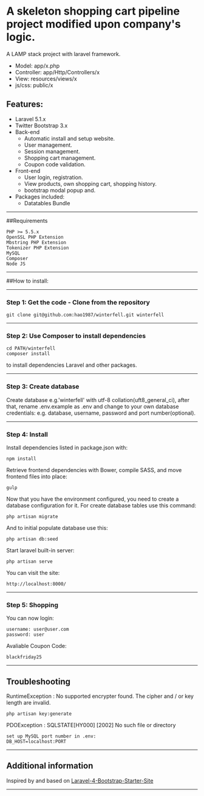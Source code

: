 # A skeleton shopping cart pipeline project modified upon company's logic.
A LAMP stack project with laravel framework.
* Model: app/x.php
* Controller: app/Http/Controllers/x
* View: resources/views/x
* js/css: public/x
<a name="feature1"></a>
## Features:
* Laravel 5.1.x
* Twitter Bootstrap 3.x
* Back-end
	* Automatic install and setup website.
	* User management.
	* Session management.
	* Shopping cart management.
	* Coupon code validation.
* Front-end
	* User login, registration.
	* View products, own shopping cart, shopping history.
    * bootstrap modal popup and.
* Packages included:
	* Datatables Bundle

-----
<a name="feature2"></a>
##Requirements

	PHP >= 5.5.x
	OpenSSL PHP Extension
	Mbstring PHP Extension
	Tokenizer PHP Extension
	MySQL
	Composer
	Node JS

-----
<a name="feature3"></a>
##How to install:

-----
<a name="step1"></a>
### Step 1: Get the code - Clone from the repository

    git clone git@github.com:hao1987/winterfell.git winterfell

-----
<a name="step2"></a>
### Step 2: Use Composer to install dependencies
    cd PATH/winterfell
    composer install
to install dependencies Laravel and other packages.

-----
<a name="step3"></a>
### Step 3: Create database

Create database e.g.'winterfell' with utf-8 collation(uft8_general_ci), after that, rename .env.example as .env and change to your own database credentials: e.g. database, username, password and port number(optional).

-----
<a name="step4"></a>
### Step 4: Install

Install dependencies listed in package.json with:

    npm install

Retrieve frontend dependencies with Bower, compile SASS, and move frontend files into place:

    gulp

Now that you have the environment configured, you need to create a database configuration for it. For create database tables use this command:

    php artisan migrate

And to initial populate database use this:

    php artisan db:seed

Start laravel built-in server:

    php artisan serve

You can visit the site:

	http://localhost:8000/
-----
<a name="step5"></a>
### Step 5: Shopping

You can now login:

    username: user@user.com
    password: user

Avaliable Coupon Code:

    blackfriday25
-----

<a name="feature4"></a>
## Troubleshooting

RuntimeException : No supported encrypter found. The cipher and / or key length are invalid.

    php artisan key:generate

PDOException : SQLSTATE[HY000] [2002] No such file or directory

    set up MySQL port number in .env:
    DB_HOST=localhost:PORT
-----

<a name="feature5"></a>
## Additional information

Inspired by and based on [Laravel-4-Bootstrap-Starter-Site](https://github.com/andrew13/Laravel-4-Bootstrap-Starter-Site)

----
